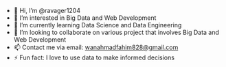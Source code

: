 - 👋 Hi, I’m @ravager1204
- 👀 I’m interested in Big Data and Web Development
- 🌱 I’m currently learning Data Science and Data Engineering
- 💞️ I’m looking to collaborate on various project that involves Big Data and Web Development
- 📫 Contact me via email: wanahmadfahim828@gmail.com
- ⚡ Fun fact: I love to use data to make informed decisions

<!---
ravager1204/ravager1204 is a ✨ special ✨ repository because its `README.md` (this file) appears on your GitHub profile.
You can click the Preview link to take a look at your changes.
--->
